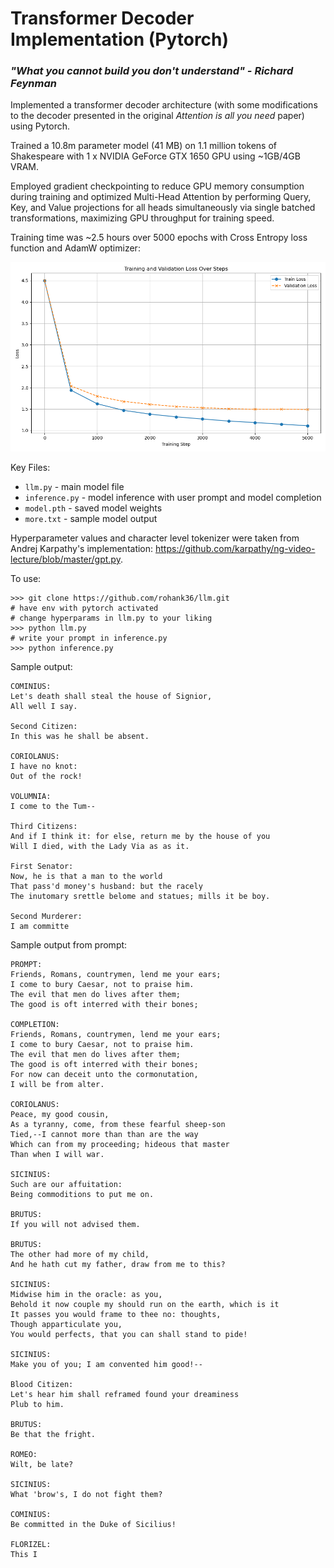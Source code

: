 # Transformer Decoder Implementation (Pytorch)

### <i>"What you cannot build you don't understand" - Richard Feynman</i> 

Implemented a transformer decoder architecture (with some modifications to the decoder presented in the original <i>Attention is all you need</i> paper) using Pytorch.

Trained a 10.8m parameter model (41 MB) on 1.1 million tokens of Shakespeare with 1 x NVIDIA GeForce GTX 1650 GPU using ~1GB/4GB VRAM.

Employed gradient checkpointing to reduce GPU memory consumption during training and optimized Multi-Head Attention by performing Query, Key, and Value projections for all heads simultaneously via single batched transformations, maximizing GPU throughput for training speed.

Training time was ~2.5 hours over 5000 epochs with Cross Entropy loss function and AdamW optimizer:

![Training and Validation Loss Plot](loss_plot.png)

Key Files: 
- `llm.py` - main model file
- `inference.py` - model inference with user prompt and model completion 
- `model.pth` - saved model weights
- `more.txt` - sample model output

Hyperparameter values and character level tokenizer were taken from Andrej Karpathy's implementation: https://github.com/karpathy/ng-video-lecture/blob/master/gpt.py.

To use: 
```
>>> git clone https://github.com/rohank36/llm.git
# have env with pytorch activated
# change hyperparams in llm.py to your liking
>>> python llm.py 
# write your prompt in inference.py
>>> python inference.py
```

Sample output:
```
COMINIUS:
Let's death shall steal the house of Signior,
All well I say.

Second Citizen:
In this was he shall be absent.

CORIOLANUS:
I have no knot:
Out of the rock!

VOLUMNIA:
I come to the Tum--

Third Citizens:
And if I think it: for else, return me by the house of you
Will I died, with the Lady Via as as it.

First Senator:
Now, he is that a man to the world
That pass'd money's husband: but the racely
The inutomary srettle belome and statues; mills it be boy.

Second Murderer:
I am committe
```

Sample output from prompt:
```
PROMPT:
Friends, Romans, countrymen, lend me your ears;
I come to bury Caesar, not to praise him.
The evil that men do lives after them;
The good is oft interred with their bones;

COMPLETION: 
Friends, Romans, countrymen, lend me your ears;
I come to bury Caesar, not to praise him.
The evil that men do lives after them;
The good is oft interred with their bones;
For now can deceit unto the cormonutation,
I will be from alter.

CORIOLANUS:
Peace, my good cousin,
As a tyranny, come, from these fearful sheep-son
Tied,--I cannot more than than are the way
Which can from my proceeding; hideous that master
Than when I will war.

SICINIUS:
Such are our affuitation:
Being commoditions to put me on.

BRUTUS:
If you will not advised them.

BRUTUS:
The other had more of my child,
And he hath cut my father, draw from me to this?

SICINIUS:
Midwise him in the oracle: as you,
Behold it now couple my should run on the earth, which is it
It passes you would frame to thee no: thoughts,
Though apparticulate you,
You would perfects, that you can shall stand to pide!

SICINIUS:
Make you of you; I am convented him good!--

Blood Citizen:
Let's hear him shall reframed found your dreaminess
Plub to him.

BRUTUS:
Be that the fright.

ROMEO:
Wilt, be late?

SICINIUS:
What 'brow's, I do not fight them?

COMINIUS:
Be committed in the Duke of Sicilius!

FLORIZEL:
This I
```
